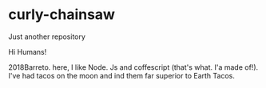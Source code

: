 # curly-chainsaw
Just another repository



Hi Humans!

2018Barreto. here, I like Node. Js and coffescript (that's what. I'a made of!). I've had tacos on the moon and ind them far superior to Earth Tacos.
